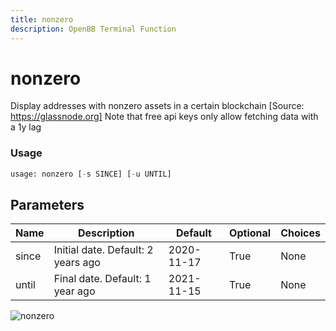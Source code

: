 ```yaml
---
title: nonzero
description: OpenBB Terminal Function
---
```


# nonzero

Display addresses with nonzero assets in a certain blockchain [Source: https://glassnode.org] Note that free api keys only allow fetching data with a 1y lag

### Usage 
```python
usage: nonzero [-s SINCE] [-u UNTIL]
```

## Parameters

| Name | Description | Default | Optional | Choices |
| ---- | ----------- | ------- | -------- | ------- |
| since | Initial date. Default: 2 years ago | 2020-11-17 | True | None |
| until | Final date. Default: 1 year ago | 2021-11-15 | True | None |


![nonzero](https://user-images.githubusercontent.com/46355364/154064344-5b7825c8-9243-47ba-9930-0f5f7e3282a4.png)

